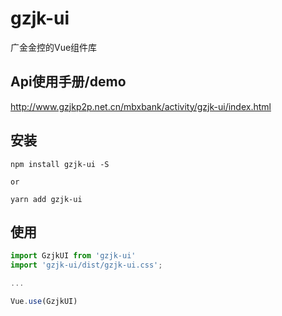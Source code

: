 # gzjk-ui
广金金控的Vue组件库

## Api使用手册/demo
http://www.gzjkp2p.net.cn/mbxbank/activity/gzjk-ui/index.html

## 安装
```
npm install gzjk-ui -S

or

yarn add gzjk-ui
```

## 使用
```js
import GzjkUI from 'gzjk-ui'
import 'gzjk-ui/dist/gzjk-ui.css';

...

Vue.use(GzjkUI)
```
